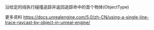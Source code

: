 沿给定的线执行碰撞追踪并返回追踪命中的首个物体(ObjectType)

更多资料
https://docs.unrealengine.com/5.0/zh-CN/using-a-single-line-trace-raycast-by-object-in-unreal-engine/